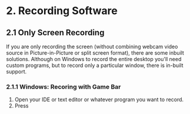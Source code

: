# 2. Recording Software

## 2.1 Only Screen Recording

If you are only recording the screen \(without combining webcam video source in Picture-in-Picture or split screen format\), there are some inbuilt solutions. Although on Windows to record the entire desktop you'll need custom programs, but to record only a particular window, there is in-built support.

### 2.1.1 Windows: Recoring with Game Bar

1. Open your IDE or text editor or whatever program you want to record.
2. Press



